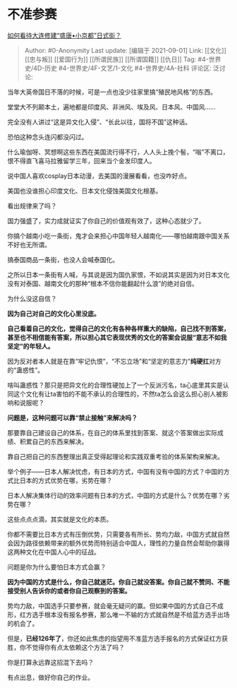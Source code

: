 # 不准参赛
[如何看待大连修建“盛唐•小京都”日式街？](https://www.zhihu.com/question/482016001/answer/2096567425)

> Author: #0-Anonymity
> Last update: [编辑于 2021-09-01]
> Link: [[文化]] [[忠与叛]] [[爱国行为]] [[所谓民族]] [[所谓国籍]] [[仇日]]
> Tag: #4-世界史/4D-历史 #4-世界史/4F-文艺/1-文化  #4-世界史/4A-社科
> 评论区:
> 泛讨论:

当年大英帝国日不落的时候，可是一点也没少往家里搞“殖民地风格”的东西。

堂堂大不列颠本土，遍地都是印度风、非洲风、埃及风、日本风、中国风……

完全没有人讲过“这是异文化入侵”、“长此以往，国将不国”这种话。

恐怕这种念头连闪都没闪过。

什么瑜伽呀、冥想啊这些东西在美国流行得不行，人人头上挽个髻，“嗡”不离口，恨不得直飞喜马拉雅留学三年，回来当个金发印度人。

说中国人喜欢cosplay日本动漫，去美国的漫展看看，也没咋好点。

美国也没谁担心印度文化、日本文化侵蚀美国文化根基。

看出规律来了吗？

国力强盛了，实力成就证实了你自己的价值观有效了，这种心态就少了。

你搞个越南小吃一条街，鬼才会来担心中国年轻人越南化——哪怕越南跟中国关系不好也无所谓。

搞泰国商品一条街，也没人会喊泰国化。

之所以日本一条街有人喊，与其说是因为国仇家恨，不如说其实是因为对日本文化没有对泰国、越南文化的那种“根本不信你能翻起什么浪”的绝对自信。

为什么没这自信？

**因为自己对自己的文化心里没底。**

**自己看着自己的文化，觉得自己的文化有各种各样重大的缺陷，自己找不到答案，甚至也不相信能有答案，所以担心其它表现优秀的文化的答案会说服“意志不如我坚定”的年轻人。**

因为反对者本人就是在靠“牢记仇恨”，“不忘立场”和“坚定的意志力”**纯硬扛**对方的“蛊惑性”。

啥叫蛊惑性？那只是把异文化的合理性硬加上了一个反派污名，ta心底里其实是认同这个文化有让ta害怕的不能不承认的合理性的，不然ta怎么会这么担心别人被影响和说服呢？

**问题是，这种问题可以靠“禁止接触”来解决吗？**

那要靠自己建设自己的体系，在自己的体系里找到答案、就这个答案做出实际成绩、积累自己的东西来解决。

靠自己把自己的东西整理出真正受得起理论和实践双重考验的体系架构来解决。

举个例子——日本人解决忧虑，有日本的方式，中国有没有中国的方式？中国的方式比日本的方式优势在哪，劣势在哪？

日本人解决集体行动的效率问题有日本的方式，中国的方式是什么？优势在哪？劣势在哪？

这些点点点滴，其实就是文化的本质。

你都不需要比日本方式有压倒优势，只需要各有所长、势均力敌，中国方式就自然会因为路径依赖带来的额外优势而特别适合中国人，理性的力量自然会帮助你赢得这两种文化在中国人心中的征战。

问题是你为什么要怕日本方式会赢？

**因为中国的方式是什么，你自己就迷茫。你自己就没答案。你自己就不赞同、不能接受别人告诉你的或者你自己观察到的答案。**

势均力敌，中国选手只要参赛，就会毫无疑问的赢。但如果中国的方式自己不成形，红方选手根本没有报名参赛，那么唯一不输的方式就自然是不给蓝方选手出场的机会了。

但是，**已经126年了**，你还如此焦虑的指望用不准蓝方选手报名的方式保证红方获胜，你不觉得你有点太依赖这个方法了吗？

你是打算永远靠这招混下去吗？

有点出息，做好你自己的作业。
